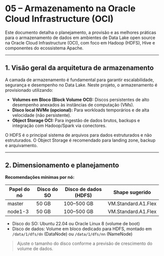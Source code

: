 # 05 – Armazenamento na Oracle Cloud Infrastructure (OCI)

Este documento detalha o planejamento, a provisão e as melhores práticas para o armazenamento de dados em ambientes de Data Lake open source na Oracle Cloud Infrastructure (OCI), com foco em Hadoop (HDFS), Hive e componentes do ecossistema Apache.

---

## 1. Visão geral da arquitetura de armazenamento

A camada de armazenamento é fundamental para garantir escalabilidade, segurança e desempenho no Data Lake. Neste projeto, o armazenamento é provisionado utilizando:

- **Volumes em Bloco (Block Volume OCI):** Discos persistentes de alto desempenho anexados às instâncias de computação (VMs).
- **Disco local NVMe (opcional):** Para workloads temporários e de alta velocidade (não persistente).
- **Object Storage OCI:** Para ingestão de dados brutos, backups e integração com Hadoop/Spark via conectores.

O HDFS é o principal sistema de arquivos para dados estruturados e não estruturados. O Object Storage é recomendado para landing zone, backup e arquivamento.

---

## 2. Dimensionamento e planejamento

**Recomendações mínimas por nó:**

| Papel do nó | Disco do SO | Disco de dados (HDFS) | Shape sugerido            |
|-------------|-------------|----------------------|---------------------------|
| master      | 50 GB       | 100–500 GB           | VM.Standard.A1.Flex      |
| node1-3     | 50 GB       | 100–500 GB           | VM.Standard.A1.Flex      |

- Disco do SO: Ubuntu 22.04 ou Oracle Linux 8 (volume de boot)
- Disco de dados: Volume em bloco dedicado para HDFS, montado em `/data/1/dfs/dn` (DataNode) ou `/data/1/dfs/nn` (NameNode)

> Ajuste o tamanho do disco conforme a previsão de crescimento do volume de dados.



